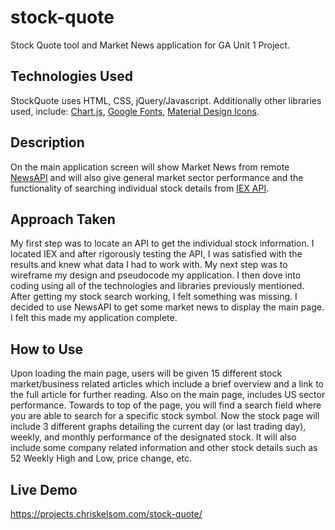 # stock-quote

Stock Quote tool and Market News application for GA Unit 1 Project.

## Technologies Used
StockQuote uses HTML, CSS, jQuery/Javascript. Additionally other libraries used, include: [Chart.js](https://www.chartjs.org/), [Google Fonts](https://fonts.google.com/), [Material Design Icons](https://material.io/tools/icons/?style=baseline).

## Description
On the main application screen will show Market News from remote [NewsAPI](https://newsapi.org/) and will also give general market sector performance and the functionality of searching individual stock details from [IEX API](https://iextrading.com/developer/).

## Approach Taken
My first step was to locate an API to get the individual stock information. I located IEX and after rigorously testing the API, I was satisfied with the results and knew what data I had to work with. My next step was to wireframe my design and pseudocode my application. I then dove into coding using all of the technologies and libraries previously mentioned. After getting my stock search working, I felt something was missing. I decided to use NewsAPI to get some market news to display the main page. I felt this made my application complete.

## How to Use
Upon loading the main page, users will be given 15 different stock market/business related articles which include a brief overview and a link to the full article for further reading. Also on the main page, includes US sector performance. Towards to top of the page, you will find a search field where you are able to search for a specific stock symbol. Now the stock page will include 3 different graphs detailing the current day (or last trading day), weekly, and monthly performance of the designated stock. It will also include some company related information and other stock details such as 52 Weekly High and Low, price change, etc.

## Live Demo
https://projects.chriskelsom.com/stock-quote/
